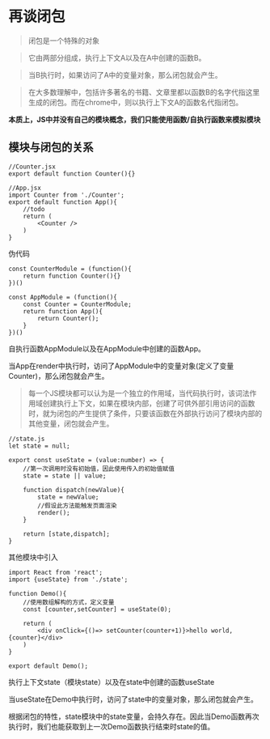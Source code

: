 # 再谈闭包
> 闭包是一个特殊的对象  

> 它由两部分组成，执行上下文A以及在A中创建的函数B。  

> 当B执行时，如果访问了A中的变量对象，那么闭包就会产生。  

> 在大多数理解中，包括许多著名的书籍、文章里都以函数B的名字代指这里生成的闭包。而在chrome中，则以执行上下文A的函数名代指闭包。  

**本质上，JS中并没有自己的模块概念，我们只能使用函数/自执行函数来模拟模块**

## 模块与闭包的关系
```
//Counter.jsx
export default function Counter(){}
```

```
//App.jsx
import Counter from './Counter';
export default function App(){
    //todo
    return (
        <Counter />
    )
}
```
伪代码
```
const CounterModule = (function(){
    return function Counter(){}
})()

const AppModule = (function(){
    const Counter = CounterModule;
    return function App(){
        return Counter();
    }
})()
```
自执行函数AppModule以及在AppModule中创建的函数App。

当App在render中执行时，访问了AppModule中的变量对象(定义了变量Counter)，那么闭包就会产生。  

> 每一个JS模块都可以认为是一个独立的作用域，当代码执行时，该词法作用域创建执行上下文，如果在模块内部，创建了可供外部引用访问的函数时，就为闭包的产生提供了条件，只要该函数在外部执行访问了模块内部的其他变量，闭包就会产生。

```
//state.js
let state = null;

export const useState = (value:number) => {
    //第一次调用时没有初始值，因此使用传入的初始值赋值
    state = state || value;

    function dispatch(newValue){
        state = newValue;
        //假设此方法能触发页面渲染
        render();
    }

    return [state,dispatch];
}
```
其他模块中引入
```
import React from 'react';
import {useState} from './state';

function Demo(){
    //使用数组解构的方式，定义变量
    const [counter,setCounter] = useState(0);

    return (
        <div onClick={()=> setCounter(counter+1)}>hello world,{counter}</div>
    )
}

export default Demo();
```
执行上下文state（模块state）以及在state中创建的函数useState

当useState在Demo中执行时，访问了state中的变量对象，那么闭包就会产生。  

根据闭包的特性，state模块中的state变量，会持久存在。因此当Demo函数再次执行时，我们也能获取到上一次Demo函数执行结束时state的值。
